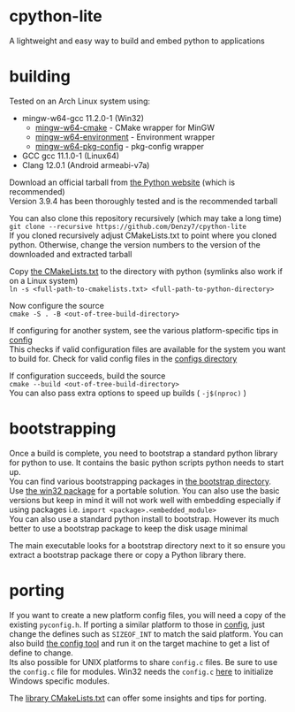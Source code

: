 # cpython-lite

A lightweight and easy way to build and embed python to applications
# building

Tested on an Arch Linux system using:
- mingw-w64-gcc 11.2.0-1 (Win32)
  - [mingw-w64-cmake](https://aur.archlinux.org/packages/mingw-w64-cmake) - CMake wrapper for MinGW
  - [mingw-w64-environment](https://aur.archlinux.org/packages/mingw-w64-environment) - Environment wrapper
  - [mingw-w64-pkg-config](https://aur.archlinux.org/packages/mingw-w64-pkg-config) - pkg-config wrapper
- GCC gcc 11.1.0-1 (Linux64)
- Clang 12.0.1 (Android armeabi-v7a)

Download an official tarball from [the Python website](https://www.python.org/downloads/source/) (which is recommended)  
Version 3.9.4 has been thoroughly tested and is the recommended tarball  

You can also clone this repository recursively (which may take a long time)  
`git clone --recursive https://github.com/Denzy7/cpython-lite`  
If you cloned recursively adjust CMakeLists.txt to point where you cloned python. Otherwise, change the version numbers to the version of the downloaded and extracted tarball

Copy [the CMakeLists.txt](cmake-python/CMakeLists.txt) to the directory with python (symlinks also work if on a Linux system)  
`ln -s <full-path-to-cmakelists.txt> <full-path-to-python-directory>`  

Now configure the source  
`cmake -S . -B <out-of-tree-build-directory>`

If configuring for another system, see the various platform-specific tips in [config](config)  
This checks if valid configuration files are available for the system you want to build for. Check for valid config files in the [configs directory](config/)  

If configuration succeeds, build the source  
`cmake --build <out-of-tree-build-directory>`  
You can also pass extra options to speed up builds ( `-j$(nproc)` )

# bootstrapping

Once a build is complete, you need to bootstrap a standard python library for python to use. It contains the basic python scripts python needs to start up.  
You can find various bootstrapping packages in [the bootstrap directory](bootstrap).  
Use [the win32 package](bootstraping/bootstrap-packaging-win32.tar.xz) for a portable solution. You can also use the basic versions but keep in mind it will not work well with embedding especially if using packages i.e. `import <package>.<embedded_module>`  
You can also use a standard python install to bootstrap. However its much better to use a bootstrap package to keep the disk usage minimal  

The main executable looks for a bootstrap directory next to it so ensure you extract a bootstrap package there or copy a Python library there.

# porting

If you want to create a new platform config files, you will need a copy of the existing `pyconfig.h`. If porting a similar platform to those in [config](config), just change the defines such as `SIZEOF_INT` to match the said platform. You can also build [the config tool](config/pyconfig-tool.c) and run it on the target machine to get a list of define to change.  
Its also possible for UNIX platforms to share `config.c` files. Be sure to use the `config.c` file for modules. Win32 needs the `config.c` [here](config/win32) to initialize Windows specific modules.  

The [library CMakeLists.txt](cmake-python/CMakeLists.txt) can offer some insights and tips for porting.
